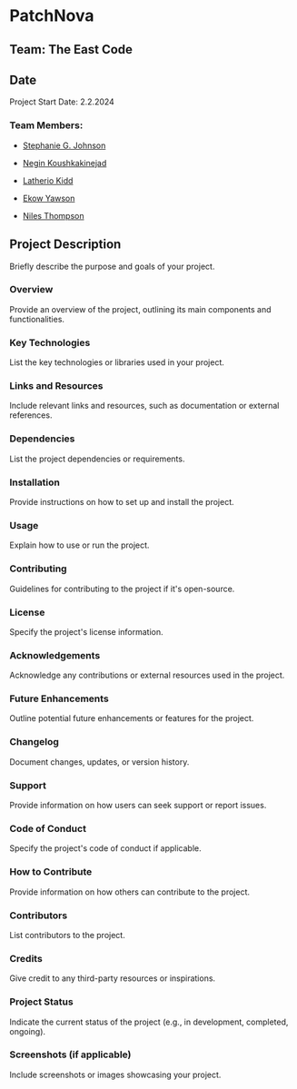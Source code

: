 # PatchNova

## Team: The East Code

## Date

Project Start Date: 2.2.2024

### Team Members:

- [Stephanie G. Johnson](https://github.com/StepheeGee)

- [Negin Koushkakinejad](https://github.com/neginkou)

- [Latherio Kidd](https://github.com/LatherioK0818)

- [Ekow Yawson](https://github.com/ekowyawson)

- [Niles Thompson](https://github.com/Niles086)

## Project Description

Briefly describe the purpose and goals of your project.


### Overview

Provide an overview of the project, outlining its main components and functionalities.

### Key Technologies

List the key technologies or libraries used in your project.

### Links and Resources

Include relevant links and resources, such as documentation or external references.

### Dependencies

List the project dependencies or requirements.

### Installation

Provide instructions on how to set up and install the project.

### Usage

Explain how to use or run the project.

### Contributing

Guidelines for contributing to the project if it's open-source.

### License

Specify the project's license information.

### Acknowledgements

Acknowledge any contributions or external resources used in the project.

### Future Enhancements

Outline potential future enhancements or features for the project.

### Changelog

Document changes, updates, or version history.

### Support

Provide information on how users can seek support or report issues.

### Code of Conduct

Specify the project's code of conduct if applicable.

### How to Contribute

Provide information on how others can contribute to the project.

### Contributors

List contributors to the project.

### Credits

Give credit to any third-party resources or inspirations.

### Project Status

Indicate the current status of the project (e.g., in development, completed, ongoing).

### Screenshots (if applicable)

Include screenshots or images showcasing your project.

